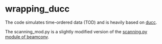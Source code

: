 # wrapping_ducc
The code simulates time-ordered data (TOD) and is heavily based on <a href="https://gitlab.mpcdf.mpg.de/mtr/ducc">ducc</a>.

The scanning_mod.py is a slightly modified version of the <a href="https://github.com/AdriJD/beamconv/blob/master/beamconv/scanning.py">scanning.py module of beamconv</a>.

